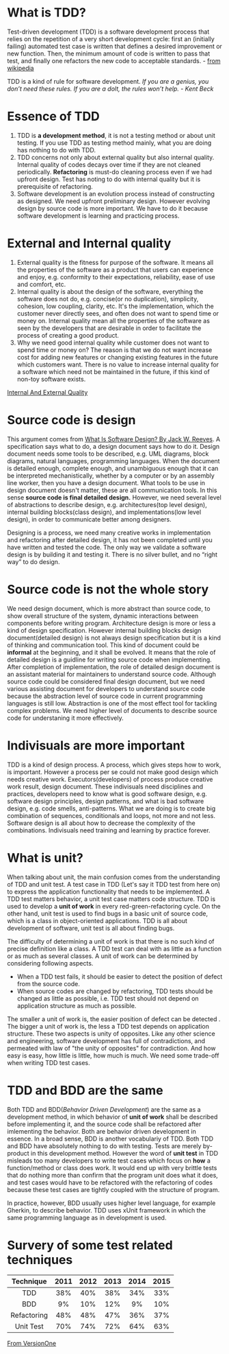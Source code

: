 # What is TDD?

Test-driven development (TDD) is a software development process that relies on the repetition of a very short development cycle: first an (initially failing) automated test case is written that defines a desired improvement or new function. Then, the minimum amount of code is written to pass that test, and finally one refactors the new code to acceptable standards. - [from wikipedia](https://en.wikipedia.org/wiki/Test-driven_development)

TDD is a kind of rule for software development. _If you are a genius, you don’t need these rules. If you are a dolt, the rules won’t help. -  Kent Beck_

# Essence of TDD

1. TDD is __a development method__, it is not a testing method or about unit testing. If you use TDD as testing method mainly, what you are doing has nothing to do with TDD.
2. TDD concerns not only about external quality but also internal quality. Internal quality of codes decays over time if they are not cleaned periodically. __Refactoring__ is must-do cleaning process even if we had upfront design. Test has noting to do with internal quality but it is prerequisite of refactoring. 
3. Software development is an evolution process instead of constructing as designed. We need upfront preliminary design. However evolving design by source code is more important. We have to do it because software development is learning and practicing process. 

# External and Internal quality

1. External quality is the fitness for purpose of the software. It means all the properties of the software as a product that users can experience and enjoy, e.g. conformity to their expectations, reliability, ease of use and comfort, etc.
2. Internal quality is about the design of the software, everything the software does not do, e.g. concise(or no duplication), simplicity, cohesion, low coupling, clarity, etc. It's the implementation, which the customer never directly sees, and often does not want to spend time or money on. Internal quality mean all the properties of the software as seen by the developers that are desirable in order to facilitate the process of creating a good product.
3. Why we need good internal quality while customer does not want to spend time or money on? The reason is that we do not want increase cost for adding new features or changing existing features in the future which customers want. There is no value to increase internal quality for a software which need not be maintained in the future, if this kind of non-toy software exists. 

[Internal And External Quality](http://c2.com/cgi/wiki?InternalAndExternalQuality)

# Source code is design

This argument comes from [What Is Software Design? By Jack W. Reeves](http://www.developerdotstar.com/mag/articles/PDF/DevDotStar_Reeves_CodeAsDesign.pdf). A specification says what to do, a design document says how to do it.  Design document needs some tools to be described, e.g. UML diagrams, block diagrams, natural languages, programming languages. When the document is detailed enough, complete enough, and unambiguous enough that it can be interpreted mechanistically, whether by a computer or by an assembly line worker, then you have a design document. What tools to be use in design document doesn't matter, these are all communication tools. In this sense __source code is final detailed design.__ However, we need several level of abstractions to describe design, e.g. architectures(top level design), internal building blocks(class design), and implementations(low level design), in order to communicate better among designers. 

Designing is a process, we need many creative works in implementation and refactoring after detailed design, it has not been completed until you have written and tested the code. The only way we validate a software design is by building it and testing it. There is no silver bullet, and no “right way” to do design. 

# Source code is not the whole story

We need design document, which is more abstract than source code, to show overall structure of the system, dynamic interactions between components before writing program. Architecture design is more or less a kind of design specification. However internal building blocks design document(detailed design) is not always design specification but it is a kind of thinking and communication tool. This kind of document could be __informal__ at the beginning, and it shall be evolved. It means that the role of detailed design is a guidline for writing source code when implementing. After completion of implementation, the role of detailed design document is an assistant material for maintainers to understand source code. Although source code could be considered final design document, but we need various assisting document for developers to understand source code because the abstraction level of source code in current programming languages is still low. Abstraction is one of the most effect tool for tackling complex problems. We need higher level of documents to describe source code for understaning it more effectively. 

# Indivisuals are more important

TDD is a kind of design process. A process, which gives steps how to work, is important. However a process per se could not make good design which needs creative work. Executors(developers) of process produce creative work result, design document. These indivisuals need disciplines and practices, developers need to know what is good software design, e.g. software design principles, design patterns, and what is bad software design, e.g. code smells, anti-patterns. What we are doing is to create big combination of sequences, conditionals and loops, not more and not less. Software design is all about how to decrease the complexity of the combinations. Indivisuals need training and learning by practice forever.

# What is unit?

When talking about unit, the main confusion comes from the understanding of TDD and unit test. A test case in TDD (Let's say it TDD test from here on) to express the application functionality that needs to be implemented. A TDD test matters behavior, a unit test case matters code structure. TDD is used to develop a __unit of work__ in every red-green-refactoring cycle. On the other hand, unit test is used to find bugs in a basic unit of source code, which is a class in object-oriented applications. TDD is all about development of software, unit test is all about finding bugs. 

The difficulty of determining a unit of work is that there is no such kind of precise definition like a class. A TDD test can deal with as little as a function or as much as several classes. A unit of work can be determined by considering following aspects.

 - When a TDD test fails, it should be easier to detect the position of defect from the source code. 
 - When source codes are changed by refactoring, TDD tests should be changed as little as possible, i.e. TDD test  should not depend on application structure as much as possible.

The smaller a unit of work is, the easier position of defect can be detected . The bigger a unit of work is, the less a TDD test depends on application structure. These two aspects is unity of opposites. Like any other science and engineering, software development has full of contradictions, and permeated with law of "the unity of opposites" for contradiction. And how easy is easy, how little is little, how much is much. We need some trade-off when writing TDD test cases.  

# TDD and BDD are the same

Both TDD and BDD(_Behavior Driven Development_) are the same as a development method, in which behavior of __unit of work__ shall be described before implementing it, and the source code shall be refactored after imlementing the behavior. Both are behavior driven development in essence. In a broad sense, BDD is another vocabulariy of TDD. Both TDD and BDD have absolutely nothing to do with testing. Tests are merely by-product in this development method. However the word of __unit test__ in TDD misleads too many developers to write test cases which focus on __how__ a function/method or class does work. It would end up with very brittle tests that do nothing more than confirm that the program unit does what it does, and test cases would have to be refactored with the refactoring of codes because these test cases are tightly coupled with the structure of program.

In practice, however, BDD usually uses higher level language, for example Gherkin, to describe behavior. TDD uses xUnit framework in which the same programming language as in development is used. 

# Survery of some test related techniques

| Technique   | 2011 | 2012 | 2013 | 2014 | 2015 |
|:-----------:|:----:|:----:|:----:|:----:|:----:|
| TDD         | 38%  | 40%  | 38%  | 34%  | 33%  |
| BDD         | 9%   | 10%  | 12%  | 9%   | 10%  |
| Refactoring | 48%  | 48%  | 47%  | 36%  | 37%  |
| Unit Test   | 70%  | 74%  | 72%  | 64%  | 63%  |

[From VersionOne](https://www.versionone.com/)


